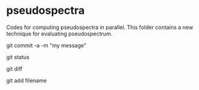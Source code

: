 pseudospectra
=============

Codes for computing pseudospectra in parallel.
This folder contains a new technique for evaluating pseudospectrum.


git commit -a -m "my message"

git status

git diff

git add filename

